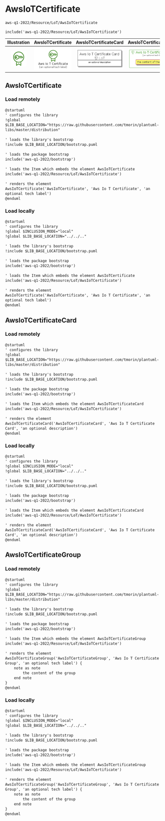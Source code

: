 # AwsIoTCertificate


```text
aws-q1-2022/Resource/LoT/AwsIoTCertificate
```

```text
include('aws-q1-2022/Resource/LoT/AwsIoTCertificate')
```



| Illustration | AwsIoTCertificate | AwsIoTCertificateCard | AwsIoTCertificateGroup |
| :---: | :---: | :---: | :---: |
| ![illustration for Illustration](../../../aws-q1-2022/Resource/LoT/AwsIoTCertificate.png) | ![illustration for AwsIoTCertificate](../../../aws-q1-2022/Resource/LoT/AwsIoTCertificate.Local.png) | ![illustration for AwsIoTCertificateCard](../../../aws-q1-2022/Resource/LoT/AwsIoTCertificateCard.Local.png) | ![illustration for AwsIoTCertificateGroup](../../../aws-q1-2022/Resource/LoT/AwsIoTCertificateGroup.Local.png) |




## AwsIoTCertificate

### Load remotely
```plantuml
@startuml
' configures the library
!global $LIB_BASE_LOCATION="https://raw.githubusercontent.com/tmorin/plantuml-libs/master/distribution"

' loads the library's bootstrap
!include $LIB_BASE_LOCATION/bootstrap.puml

' loads the package bootstrap
include('aws-q1-2022/bootstrap')

' loads the Item which embeds the element AwsIoTCertificate
include('aws-q1-2022/Resource/LoT/AwsIoTCertificate')

' renders the element
AwsIoTCertificate('AwsIoTCertificate', 'Aws Io T Certificate', 'an optional tech label')
@enduml
```

### Load locally
```plantuml
@startuml
' configures the library
!global $INCLUSION_MODE="local"
!global $LIB_BASE_LOCATION="../../.."

' loads the library's bootstrap
!include $LIB_BASE_LOCATION/bootstrap.puml

' loads the package bootstrap
include('aws-q1-2022/bootstrap')

' loads the Item which embeds the element AwsIoTCertificate
include('aws-q1-2022/Resource/LoT/AwsIoTCertificate')

' renders the element
AwsIoTCertificate('AwsIoTCertificate', 'Aws Io T Certificate', 'an optional tech label')
@enduml
```

## AwsIoTCertificateCard

### Load remotely
```plantuml
@startuml
' configures the library
!global $LIB_BASE_LOCATION="https://raw.githubusercontent.com/tmorin/plantuml-libs/master/distribution"

' loads the library's bootstrap
!include $LIB_BASE_LOCATION/bootstrap.puml

' loads the package bootstrap
include('aws-q1-2022/bootstrap')

' loads the Item which embeds the element AwsIoTCertificateCard
include('aws-q1-2022/Resource/LoT/AwsIoTCertificate')

' renders the element
AwsIoTCertificateCard('AwsIoTCertificateCard', 'Aws Io T Certificate Card', 'an optional description')
@enduml
```

### Load locally
```plantuml
@startuml
' configures the library
!global $INCLUSION_MODE="local"
!global $LIB_BASE_LOCATION="../../.."

' loads the library's bootstrap
!include $LIB_BASE_LOCATION/bootstrap.puml

' loads the package bootstrap
include('aws-q1-2022/bootstrap')

' loads the Item which embeds the element AwsIoTCertificateCard
include('aws-q1-2022/Resource/LoT/AwsIoTCertificate')

' renders the element
AwsIoTCertificateCard('AwsIoTCertificateCard', 'Aws Io T Certificate Card', 'an optional description')
@enduml
```

## AwsIoTCertificateGroup

### Load remotely
```plantuml
@startuml
' configures the library
!global $LIB_BASE_LOCATION="https://raw.githubusercontent.com/tmorin/plantuml-libs/master/distribution"

' loads the library's bootstrap
!include $LIB_BASE_LOCATION/bootstrap.puml

' loads the package bootstrap
include('aws-q1-2022/bootstrap')

' loads the Item which embeds the element AwsIoTCertificateGroup
include('aws-q1-2022/Resource/LoT/AwsIoTCertificate')

' renders the element
AwsIoTCertificateGroup('AwsIoTCertificateGroup', 'Aws Io T Certificate Group', 'an optional tech label') {
    note as note
        the content of the group
    end note
}
@enduml
```

### Load locally
```plantuml
@startuml
' configures the library
!global $INCLUSION_MODE="local"
!global $LIB_BASE_LOCATION="../../.."

' loads the library's bootstrap
!include $LIB_BASE_LOCATION/bootstrap.puml

' loads the package bootstrap
include('aws-q1-2022/bootstrap')

' loads the Item which embeds the element AwsIoTCertificateGroup
include('aws-q1-2022/Resource/LoT/AwsIoTCertificate')

' renders the element
AwsIoTCertificateGroup('AwsIoTCertificateGroup', 'Aws Io T Certificate Group', 'an optional tech label') {
    note as note
        the content of the group
    end note
}
@enduml
```


